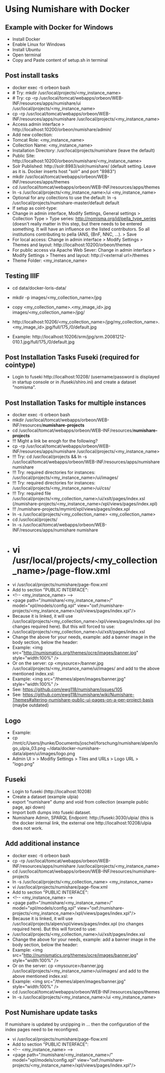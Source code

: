 # Using Numishare with Docker

## Example with Docker for Windows

* Install Docker
* Enable Linux for Windows
* Install Ubuntu
* Open terminal
* Copy and Paste content of setup.sh in terminal

## Post install tasks
* docker exec -ti orbeon bash
* \# Try: mkdir /usr/local/projects/\<my_instance_name\>
* \# Try: cp -rp /usr/local/tomcat/webapps/orbeon/WEB-INF/resources/apps/numishare/ui /usr/local/projects/\<my_instance_name\>
* cp -rp /usr/local/tomcat/webapps/orbeon/WEB-INF/resources/apps/numishare /usr/local/projects/\<my_instance_name\>
* Access admin interface > http://localhost:10200/orbeon/numishare/admin/
* Add new collection:
*  Tomcat Role: <my_instance_name>
*  Collection Name: <my_instance_name>
*  Installation Directory: /usr/local/projects/numishare (leave the default)
*  Public Site: http://localhost:10200/orbeon/numishare/<my_instance_name>
*  Solr Published: http://solr:8983/solr/numishare/ (default setting. Leave as it is. Docker inserts host "solr" and port "8983")
*  mkdir /usr/local/tomcat/webapps/orbeon/WEB-INF/resources/apps/themes
*  cd /usr/local/tomcat/webapps/orbeon/WEB-INF/resources/apps/themes
*  ln -s /usr/local/projects/<my_instance_name>/ui <my_instance_name>
*  Optional for any collections to use the default: ln -s /usr/local/projects/numishare-master/default default
*  If setup as coint-type:
*  Change in admin interface, Modify Settings, General settings > Collection Type > Type series: http://nomisma.org/id/pella_type_series (doesn't really matter in this step, but there needs to be entered something. It will have an influence on the listed contributors. So all institutions contributing to pella (ANS, {BnF, NNC, ...). > Save
*  For local access: Change in admin interface > Modify Settings > Themes and layout: http://localhost:10200/orbeon/themes
*  For public access via Apache Web Sever:  Change in admin interface > Modify Settings > Themes and layout: http://\<external url\>/themes
*  Theme Folder: <my_instance_name>

## Testing IIIF

* cd data/docker-loris-data/
* mkdir -p images/<my_collection_name>/jpg
* copy <my_collection_name>.<my_image_id>.jpg images/<my_collection_name>/jpg/
* http://localhost:10206/<my_collection_name>/jpg/my_collection_name>.<my_image_id>.jpg/full/175,/0/default.jpg

* Example:  http://localhost:10206/srm/jpg/srm.20081212-010.1.jpg/full/175,/0/default.jpg

## Post Installation Tasks Fuseki (required for cointype)

* Login to fuseki http://localhost:10208/ (username/password is displayed in startup console or in /fuseki/shiro.ini) and create a dataset "nomisma".

## Post Installation Tasks for multiple instances 

* docker exec -ti orbeon bash
* mkdir /usr/local/tomcat/webapps/orbeon/WEB-INF/resources/**numishare-projects**
* cd /usr/local/tomcat/webapps/orbeon/WEB-INF/resources/**numishare-projects**
* !!! Might a link be enogh for the following?
* cp -rp /usr/local/tomcat/webapps/orbeon/WEB-INF/resources/apps/numishare /usr/local/projects/\<my_instance_name\>
* !!! Try: cd /usr/local/projects && ln -s /usr/local/tomcat/webapps/orbeon/WEB-INF/resources/apps/numishare numishare
* !!! Try: required directories for instances: /usr/local/projects/\<my_instance_name\>/ui/images/
* !!! Try: required directories for instances: /usr/local/projects/\<my_instance_name\>/ui/css/
* !!! Try: required file /usr/local/projects/\<my_collection_name\>/ui/xslt/pages/index.xsl (/numishare-projects/\<my_instance_name\>/xpl/views/pages/index.xpl)
* !!! /numishare-projects/mymint/xpl/views/pages/index.xpl
* ln -s /usr/local/projects/<my_collection_name> <my_collection_name>
* cd /usr/local/projects/
* ln -s /usr/local/tomcat/webapps/orbeon/WEB-INF/resources/apps/numishare numishare
* # vi /usr/local/projects/<my_collection_name>/page-flow.xml
* vi /usr/local/projects/numishare/page-flow.xml
* Add to section "PUBLIC INTERFACE":
* \<!-- <my_instance_name> --\>
* \<page path="/numishare/<my_instance_name>/" model="xpl/models/config.xpl" view="oxf:/numishare-projects/<my_instance_name>/xpl/views/pages/index.xpl"/\>
* Because it is linked, it will use /usr/local/projects/<my_collection_name>/xpl/views/pages/index.xpl (no changes required here). But this will forced to use:
* /usr/local/projects/<my_collection_name>/ui/xslt/pages/index.xsl
* Change the above for your needs, example: add a banner image in the body section, below the header:
* Example:  \<img src="http://numismatics.org/themes/ocre/images/banner.jpg" style="width:100%" /\>
* Or on the server: cp \<mysource\>/banner.jpg /usr/local/projects/\<my_instance_name\/ui/images/ and add to the above mentioned index.xsl:
* Example:  \<img src="/themes/alpen/images/banner.jpg" style="width:100%" /\>
* See: https://github.com/ewg118/numishare/issues/105
* See: https://github.com/ewg118/numishare/wiki/Numishare-Themes#altering-numishare-public-ui-pages-on-a-per-project-basis (maybe outdated)

## Logo
  * Example:
  * cp /mnt/c/Users/jhunke/Documents/joschel/forschung/numishare/alpen/logo_ulpia_03.png ~/data/docker-numishare-data/alpen/ui/images/logo.png
  * Admin UI > <instance> > Modifiy Settings > Tiles and URLs > Logo URL > "logo.png"

 ## Fuseki
   * Login to fuseki (http://localhost:10208)
   * Create a dataset (example ulpia)
   * export "numishare" dump and void from collection (example public page, api down)
   * Import both dumps into fuseki dataset.
   * Numishare Admin, SPARQL Endpoint: http://fuseki:3030/ulpia/ (this is the docker internal link, the external one http://localhost:10208/ulpia does not work.
 
## Add additional instance
* docker exec -ti orbeon bash
* cp -rp /usr/local/tomcat/webapps/orbeon/WEB-INF/resources/apps/numishare /usr/local/projects/<my_instance_name>
* cd /usr/local/tomcat/webapps/orbeon/WEB-INF/resources/numishare-projects
* ln -s /usr/local/projects/<my_collection_name> <my_instance_name>
* vi /usr/local/projects/numishare/page-flow.xml
* Add to section "PUBLIC INTERFACE":
* \<!-- <my_instance_name> --\>
* \<page path="/numishare/<my_instance_name>/" model="xpl/models/config.xpl" view="oxf:/numishare-projects/<my_instance_name>/xpl/views/pages/index.xpl"/\>
* Because it is linked, it will use /usr/local/projects/alpen/xpl/views/pages/index.xpl (no changes required here). But this will forced to use:
* /usr/local/projects/<my_collection_name>/ui/xslt/pages/index.xsl
* Change the above for your needs, example: add a banner image in the body section, below the header:
* Example:  \<img src="http://numismatics.org/themes/ocre/images/banner.jpg" style="width:100%" /\>
* Or on the server: cp \<mysource\>/banner.jpg /usr/local/projects/\<my_instance_name\>/ui/images/ and add to the above mentioned index.xsl:
* Example:  \<img src="/themes/alpen/images/banner.jpg" style="width:100%" /\>
* cd /usr/local/tomcat/webapps/orbeon/WEB-INF/resources/apps/themes
* ln -s /usr/local/projects/<my_instance_name>/ui <my_instance_name>

## Post Numishare update tasks

If numishare is updated by unzipping in ... then the configuration of the index pages need to be reconfigred.

* vi /usr/local/projects/numishare/page-flow.xml
* Add to section "PUBLIC INTERFACE":
* \<!-- <my_instance_name> --\>
* \<page path="/numishare/<my_instance_name>/" model="xpl/models/config.xpl" view="oxf:/numishare-projects/<my_instance_name>/xpl/views/pages/index.xpl"/\>
